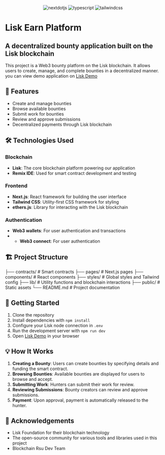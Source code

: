 <div align="center">
  
  
  <div>
    <img src="https://img.shields.io/badge/-Next_JS-black?style=for-the-badge&logoColor=white&logo=nextdotjs&color=000000" alt="nextdotjs" />
    <img src="https://img.shields.io/badge/-TypeScript-black?style=for-the-badge&logoColor=white&logo=typescript&color=3178C6" alt="typescript" />
    <img src="https://img.shields.io/badge/-Tailwind_CSS-black?style=for-the-badge&logoColor=white&logo=tailwindcss&color=06B6D4" alt="tailwindcss" />

  </div>

  </div>

 # Lisk Earn Platform

## A decentralized bounty application built on the Lisk blockchain

This project is a Web3 bounty platform  on the Lisk blockchain. It allows users to create, manage, and complete bounties in a decentralized manner. you can view demo application on [Lisk Demo](lisk-earn.vercel.app) 

## 🚀 Features

- Create and manage bounties
- Browse available bounties
- Submit work for bounties
- Review and approve submissions
- Decentralized payments through Lisk blockchain

## 🛠️ Technologies Used

### Blockchain
- **Lisk**: The core blockchain platform powering our application
- **Remix IDE**: Used for smart contract development and testing

### Frontend
- **Next.js**: React framework for building the user interface
- **Tailwind CSS**: Utility-first CSS framework for styling
- **ethers.js**: Library for interacting with the Lisk blockchain



### Authentication
- **Web3 wallets**: For user authentication and transactions
- - **Web3 connect**: For user authentication 

## 🏗️ Project Structure

├── contracts/         # Smart contracts
├── pages/             # Next.js pages
├── components/        # React components
├── styles/            # Global styles and Tailwind config
├── lib/               # Utility functions and blockchain interactions
├── public/            # Static assets
└── README.md          # Project documentation


## 🚦 Getting Started

1. Clone the repository
2. Install dependencies with `npm install`
3. Configure your Lisk node connection in `.env`
4. Run the development server with `npm run dev`
5. Open [Lisk Demo](lisk-earn.vercel.app) in your browser

## 💡 How It Works

1. **Creating a Bounty**: Users can create bounties by specifying details and funding the smart contract.
2. **Browsing Bounties**: Available bounties are displayed for users to browse and accept.
3. **Submitting Work**: Hunters can submit their work for review.
4. **Reviewing Submissions**: Bounty creators can review and approve submissions.
5. **Payment**: Upon approval, payment is automatically released to the hunter.




## 🙏 Acknowledgements

- Lisk Foundation for their blockchain technology
- The open-source community for various tools and libraries used in this project
- Blockchain Rsu Dev Team 


